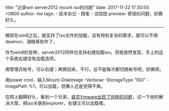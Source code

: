 title: "记录win server2012 mount iso的问题"
date: 2017-11-22 17:30:00 +0800
author: me
tags:
    - 技术杂记
    - 随笔
    - 试验田
preview: 奇怪的问题，折腾好久。

---

微软在win8之后，就支持了iso文件的加载，没有特别复杂的需求，就可以不用deamon、酒精等软件了。

作为win8的变种，server2012同样也支持右键加载iso。但我突然发现，手上的这个系统右键没有加载选项。

用管理员帐号，可以右键；再换回来，不行。总不能每次都切换帐号吧，好麻烦。

用power cmd，输入Mount-DiskImage -Verbose -StorageType "ISO"  -ImagePath %1，可以加载，但懒人还是觉得不爽。

在网上翻腾好久，看到一个兄弟，[装完Vmware出现了同样的问题](https://social.technet.microsoft.com/Forums/ie/en-US/d4b171ba-f6d6-4199-a93b-3dca4b4d5a14/cannot-mount-iso-file-in-windows-server-2012?forum=winserver8gen)，试一下他的解决方案，把iso关联到explorer，右键又可以加载喽。